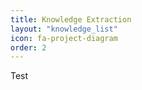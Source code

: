 ```yaml
---
title: Knowledge Extraction
layout: "knowledge_list"
icon: fa-project-diagram
order: 2
---
```


Test